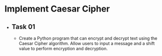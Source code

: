 # Implement Caesar Cipher
- ## Task 01
  - Create a Python program that can encrypt and decrypt text using the Caesar Cipher algorithm. Allow users to input a message and a shift value to perform encryption and decryption.
